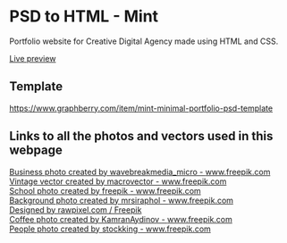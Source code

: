 # PSD to HTML - Mint
Portfolio website for Creative Digital Agency made using HTML and CSS.

[Live preview](https://kauswade.github.io/PSD-to-HTML---Mint/)

## Template
https://www.graphberry.com/item/mint-minimal-portfolio-psd-template

## Links to all the photos and vectors used in this webpage
<a href="https://www.freepik.com/photos/business">Business photo created by wavebreakmedia_micro - www.freepik.com</a>
<br/>
<a href="https://www.freepik.com/vectors/vintage">Vintage vector created by macrovector - www.freepik.com</a>
<br/>
<a href="https://www.freepik.com/photos/school">School photo created by freepik - www.freepik.com</a>
<br/>
<a href="https://www.freepik.com/photos/background">Background photo created by mrsiraphol - www.freepik.com</a>
<br/>
<a href="http://www.freepik.com">Designed by rawpixel.com / Freepik</a>
<br/>
<a href="https://www.freepik.com/photos/coffee">Coffee photo created by KamranAydinov - www.freepik.com</a>
<br/>
<a href="https://www.freepik.com/photos/people">People photo created by stockking - www.freepik.com</a>
